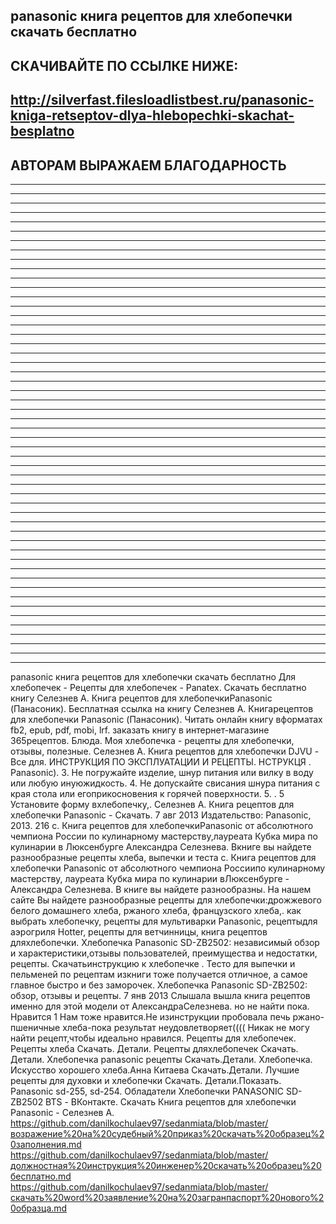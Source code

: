 panasonic книга рецептов для хлебопечки скачать бесплатно
--------------------------------------------------
СКАЧИВАЙТЕ ПО ССЫЛКЕ НИЖЕ:
--------------------------------------------------
http://silverfast.filesloadlistbest.ru/panasonic-kniga-retseptov-dlya-hlebopechki-skachat-besplatno
--------------------------------------------------
АВТОРАМ ВЫРАЖАЕМ БЛАГОДАРНОСТЬ
--------------------------------------------------
--------------------------------------------------
--------------------------------------------------
--------------------------------------------------
--------------------------------------------------
--------------------------------------------------
--------------------------------------------------
--------------------------------------------------
--------------------------------------------------
--------------------------------------------------
--------------------------------------------------
--------------------------------------------------
--------------------------------------------------
--------------------------------------------------
--------------------------------------------------
--------------------------------------------------
--------------------------------------------------
--------------------------------------------------
--------------------------------------------------
--------------------------------------------------
--------------------------------------------------
--------------------------------------------------
--------------------------------------------------
--------------------------------------------------
--------------------------------------------------
--------------------------------------------------
--------------------------------------------------
--------------------------------------------------
--------------------------------------------------
--------------------------------------------------
--------------------------------------------------
--------------------------------------------------
--------------------------------------------------
--------------------------------------------------
--------------------------------------------------
--------------------------------------------------
--------------------------------------------------
--------------------------------------------------
--------------------------------------------------
--------------------------------------------------
--------------------------------------------------
--------------------------------------------------
--------------------------------------------------
--------------------------------------------------
--------------------------------------------------
--------------------------------------------------
--------------------------------------------------
--------------------------------------------------
--------------------------------------------------
--------------------------------------------------
--------------------------------------------------
--------------------------------------------------
--------------------------------------------------
panasonic книга рецептов для хлебопечки скачать бесплатно Для хлебопечек - Рецепты для хлебопечек - Panatex. Скачать бесплатно книгу Селезнев А. Книга рецептов для хлебопечкиPanasonic (Панасоник). Бесплатная ссылка на книгу Селезнев А. Книгарецептов для хлебопечки Panasonic (Панасоник). Читать онлайн книгу вформатах fb2, epub, pdf, mobi, lrf. заказать книгу в интернет-магазине 365рецептов. Блюда. Моя хлебопечка - рецепты для хлебопечки, отзывы, полезные. Селезнев А. Книга рецептов для хлебопечки DJVU - Все для. ИНСТРУКЦИЯ ПО ЭКСПЛУАТАЦИИ И РЕЦЕПТЫ. НСТРУКЦЯ . Panasonic). 3. Не погружайте изделие, шнур питания или вилку в воду или любую инуюжидкость. 4. Не допускайте свисания шнура питания с края стола или егоприкосновения к горячей поверхности. 5. . 5 Установите форму вхлебопечку,. Селезнев А. Книга рецептов для хлебопечки Panasonic - Скачать. 7 авг 2013  Издательство: Panasonic, 2013. 216 с. Книга рецептов для хлебопечкиPanasonic от абсолютного чемпиона России по кулинарному мастерству,лауреата Кубка мира по кулинарии в Люксенбурге Александра Селезнева. Вкниге вы найдете разнообразные рецепты хлеба, выпечки и теста с. Книга рецептов для хлебопечки Panasonic от абсолютного чемпиона Россиипо кулинарному мастерству, лауреата Кубка мира по кулинарии вЛюксенбурге - Александра Селезнева. В книге вы найдете разнообразны. На нашем сайте Вы найдете разнообразные рецепты для хлебопечки:дрожжевого белого домашнего хлеба, ржаного хлеба, французского хлеба,. как выбрать хлебопечку, рецепты для мультиварки Panasonic, рецептыдля аэрогриля Hotter, рецепты для ветчинницы, книга рецептов дляхлебопечки. Хлебопечка Panasonic SD-ZB2502: независимый обзор и характеристики,отзывы пользователей, преимущества и недостатки, рецепты.  Скачатьинструкцию к хлебопечке . Тесто для выпечки и пельменей по рецептам изкниги тоже получается отличное, а самое главное быстро и без заморочек. Хлебопечка Panasonic SD-ZB2502: обзор, отзывы и рецепты. 7 янв 2013  Слышала вышла книга рецептов именно для этой модели от АлександраСелезнева. но не найти пока. Нравится 1  Нам тоже нравится.Не изинструкции пробовала печь ржано-пшеничные хлеба-пока результат неудовлетворяет(((( Никак не могу найти рецепт,чтобы идеально нравился.
Рецепты для хлебопечек. Рецепты хлеба  Скачать. Детали. Рецепты дляхлебопечек  Скачать. Детали. Хлебопечка panasonic рецепты  Скачать.Детали. Хлебопечка. Искусство хорошего хлеба.Анна Китаева  Скачать.Детали. Лучшие рецепты для духовки и хлебопечки  Скачать. Детали.Показать. Panasonic sd-255, sd-254. Обладатели Хлебопечки PANASONIC SD-ZB2502 BTS - ВКонтакте. Скачать Книга рецептов для хлебопечки Panasonic - Селезнев А.
https://github.com/danilkochulaev97/sedanmiata/blob/master/возражение%20на%20судебный%20приказ%20скачать%20образец%20заполнения.md
https://github.com/danilkochulaev97/sedanmiata/blob/master/должностная%20инструкция%20инженер%20скачать%20образец%20бесплатно.md
https://github.com/danilkochulaev97/sedanmiata/blob/master/скачать%20word%20заявление%20на%20загранпаспорт%20нового%20образца.md
